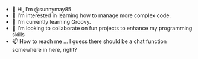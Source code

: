- 👋 Hi, I’m @sunnymay85
- 👀 I’m interested in learning how to manage more complex code.
- 🌱 I’m currently learning Groovy.
- 💞️ I’m looking to collaborate on fun projects to enhance my programming skills
- 📫 How to reach me ... I guess there should be a chat function somewhere in here, right?

<!---
sunnymay85/sunnymay85 is a ✨ special ✨ repository because its `README.md` (this file) appears on your GitHub profile.
You can click the Preview link to take a look at your changes.
--->
